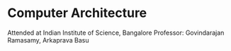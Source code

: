 # Computer Architecture
Attended at Indian Institute of Science, Bangalore
Professor: Govindarajan Ramasamy, Arkaprava Basu
